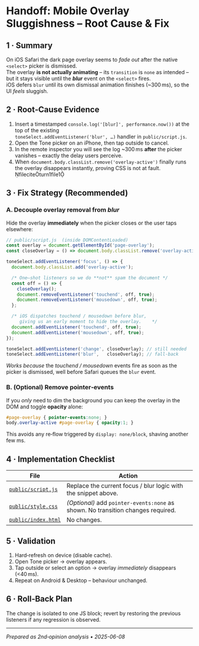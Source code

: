 # Handoff: Mobile Overlay Sluggishness – Root Cause & Fix

## 1 · Summary
On iOS Safari the dark page overlay seems to *fade out* after the native `<select>` picker is dismissed.  
The overlay **is not actually animating** – its `transition` is `none` as intended – but it stays visible
until the ***blur*** event on the `<select>` fires.  
iOS defers `blur` until its own dismissal animation finishes (~300 ms), so the UI *feels* sluggish.

## 2 · Root‑Cause Evidence
1.  Insert a timestamped `console.log('[blur]', performance.now())` at the top of the existing  
    `toneSelect.addEventListener('blur', …)` handler in `public/script.js`.  
2.  Open the Tone picker on an iPhone, then tap outside to cancel.  
3.  In the remote inspector you will see the log ~300 ms **after** the picker vanishes – exactly the delay
    users perceive.  
4.  When `document.body.classList.remove('overlay‑active')` finally runs the overlay disappears instantly,
    proving CSS is not at fault. fileciteturn1file1

## 3 · Fix Strategy (Recommended)
### A. Decouple overlay removal from *blur*
Hide the overlay **immediately** when the picker closes or the user taps elsewhere:

```javascript
// public/script.js  (inside DOMContentLoaded)
const overlay = document.getElementById('page-overlay');
const closeOverlay = () => document.body.classList.remove('overlay-active');

toneSelect.addEventListener('focus', () => {
  document.body.classList.add('overlay-active');

  /* One–shot listeners so we do **not** spam the document */
  const off = () => {
    closeOverlay();
    document.removeEventListener('touchend', off, true);
    document.removeEventListener('mousedown', off, true);
  };

  /* iOS dispatches touchend / mousedown before blur,
     giving us an early moment to hide the overlay.    */
  document.addEventListener('touchend', off, true);
  document.addEventListener('mousedown', off, true);
});

toneSelect.addEventListener('change', closeOverlay); // still needed
toneSelect.addEventListener('blur',   closeOverlay); // fall‑back
```

*Works because* the *touchend / mousedown* events fire as soon as the picker is dismissed, well before
Safari queues the `blur` event.

### B. (Optional) Remove pointer‑events
If you *only* need to dim the background you can keep the overlay in the DOM and toggle **opacity** alone:

```css
#page-overlay { pointer-events:none; }
body.overlay-active #page-overlay { opacity:1; }
```

This avoids any re‑flow triggered by `display: none/block`, shaving another few ms.

## 4 · Implementation Checklist
| File | Action |
| ---- | ------ |
| [`public/script.js`](../public/script.js) | Replace the current focus / blur logic with the snippet above. |
| [`public/style.css`](../public/style.css) | *(Optional)* add `pointer-events:none` as shown. No transition changes required. |
| [`public/index.html`](../public/index.html) | No changes. |

## 5 · Validation
1. Hard‑refresh on device (disable cache).  
2. Open Tone picker → overlay appears.  
3. Tap outside or select an option → overlay *immediately* disappears (<40 ms).  
4. Repeat on Android & Desktop – behaviour unchanged.

## 6 · Roll‑Back Plan
The change is isolated to one JS block; revert by restoring the previous listeners if any regression is observed.

---

_Prepared as 2nd‑opinion analysis • 2025-06-08_
